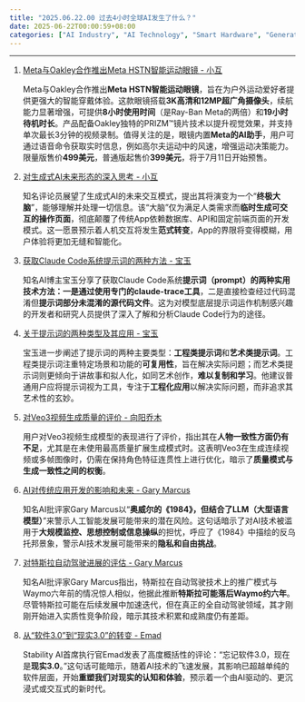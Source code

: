 ```yaml
---
title: "2025.06.22.00 过去4小时全球AI发生了什么？"
date: 2025-06-22T00:00:59+08:00
categories: ["AI Industry", "AI Technology", "Smart Hardware", "Generative AI", "Opinion/Critique"]
---
```


---

1.  [Meta与Oakley合作推出Meta HSTN智能运动眼镜 - 小互](https://x.com/imxiaohu/status/1936418575155429471)

    Meta与Oakley合作推出**Meta HSTN智能运动眼镜**，旨在为户外运动爱好者提供更强大的智能穿戴体验。这款眼镜搭载**3K高清和12MP超广角摄像头**，续航能力显著增强，可提供**8小时使用时间**（是Ray-Ban Meta的两倍）和**19小时待机时长**。产品配备Oakley独特的PRIZM™镜片技术以提升视觉效果，并支持单次最长3分钟的视频录制。值得关注的是，眼镜内置**Meta的AI助手**，用户可通过语音命令获取实时信息，例如高尔夫运动中的风速，增强运动决策能力。限量版售价**499美元**，普通版起售价**399美元**，将于7月11日开始预售。

2.  [对生成式AI未来形态的深入思考 - 小互](https://x.com/imxiaohu/status/1936422986023944198)

    知名评论员展望了生成式AI的未来交互模式，提出其将演变为一个“**终极大脑**”，能够理解并处理一切信息。该“大脑”仅为满足人类需求而**临时生成可交互的操作页面**，彻底颠覆了传统App依赖数据库、API和固定前端页面的开发模式。这一愿景预示着人机交互将发生**范式转变**，App的界限将变得模糊，用户体验将更加无缝和智能化。

3.  [获取Claude Code系统提示词的两种方法 - 宝玉](https://x.com/dotey/status/1936422285084123434)

    知名AI博主宝玉分享了获取Claude Code系统**提示词（prompt）**的两种实用技术方法：一是通过使用专门的**claude-trace工具**，二是直接检查经过代码混淆但**提示词部分未混淆的源代码文件**。这为对模型底层提示词运作机制感兴趣的开发者和研究人员提供了深入了解和分析Claude Code行为的途径。

4.  [关于提示词的两种类型及其应用 - 宝玉](https://x.com/dotey/status/1936432701743190189)

    宝玉进一步阐述了提示词的两种主要类型：**工程类提示词**和**艺术类提示词**。工程类提示词注重特定场景和功能的**可复用性**，旨在解决实际问题；而艺术类提示词则更倾向于讲故事和拟人化，如同艺术创作，**难以复制和学习**。他建议普通用户应将提示词视为工具，专注于**工程化应用**以解决实际问题，而非追求其艺术性的玄妙。

5.  [对Veo3视频生成质量的评价 - 向阳乔木](https://x.com/vista8/status/1936450019810566546)

    用户对Veo3视频生成模型的表现进行了评价，指出其在**人物一致性方面仍有不足**，尤其是在未使用最高质量扩展生成模式时。这表明Veo3在生成连续视频或多帧图像时，仍需在保持角色特征连贯性上进行优化，暗示了**质量模式与生成一致性之间的权衡**。

6.  [AI对传统应用开发的影响和未来 - Gary Marcus](https://x.com/GaryMarcus/status/1936416071348797674)

    知名AI批评家Gary Marcus以“**奥威尔的《1984》，但结合了LLM（大型语言模型）**”来警示人工智能发展可能带来的潜在风险。这句话暗示了对AI技术被滥用于**大规模监控、思想控制或信息操纵**的担忧，呼应了《1984》中描绘的反乌托邦景象，警示AI技术发展可能带来的**隐私和自由挑战**。

7.  [对特斯拉自动驾驶进展的评估 - Gary Marcus](https://x.com/GaryMarcus/status/1936414720384508001)

    知名AI批评家Gary Marcus指出，特斯拉在自动驾驶技术上的推广模式与Waymo六年前的情况惊人相似，他据此推断**特斯拉可能落后Waymo约六年**。尽管特斯拉可能在后续发展中加速迭代，但在真正的全自动驾驶领域，其才刚刚开始进入实质性竞争阶段，暗示其技术积累和成熟度仍有差距。

8.  [从“软件3.0”到“现实3.0”的转变 - Emad](https://x.com/EMostaque/status/1936397072724328764)

    Stability AI首席执行官Emad发表了高度概括性的评论：“忘记软件3.0，现在是**现实3.0**。”这句话可能暗示，随着AI技术的飞速发展，其影响已超越单纯的软件层面，开始**重塑我们对现实的认知和体验**，预示着一个由AI驱动的、更沉浸式或交互式的新时代。